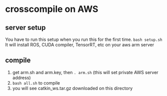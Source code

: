 # crosscompile on AWS

## server setup
You have to run this setup when you run this for the first time.
`bash setup.sh`
It will install ROS, CUDA compiler, TensorRT, etc on your aws arm server

## compile
1. get arm.sh and arm.key, then `. arm.sh` (this will set private AWS server address)
2. `bash all.sh` to compile
3. you will see catkin_ws.tar.gz downloaded on this directory
